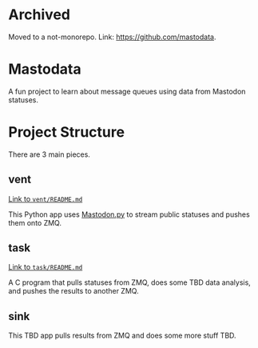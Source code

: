 # Archived
Moved to a not-monorepo. Link: https://github.com/mastodata.

# Mastodata
A fun project to learn about message queues using data from Mastodon statuses.

# Project Structure
There are 3 main pieces.

## vent
[Link to `vent/README.md`](vent/README.md)

This Python app uses [Mastodon.py](https://github.com/halcy/Mastodon.py) to
stream public statuses and pushes them onto ZMQ.

## task
[Link to `task/README.md`](task/README.md)

A C program that pulls statuses from ZMQ, does some TBD data analysis, and
pushes the results to another ZMQ.

## sink

This TBD app pulls results from ZMQ and does some more stuff TBD.
